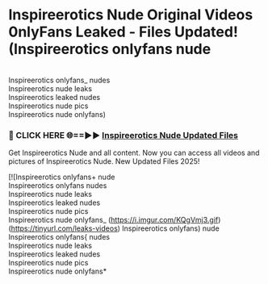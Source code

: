 # Inspireerotics Nude Original Videos 0nlyFans Leaked - Files Updated! (Inspireerotics onlyfans nude<br>
<br>
Inspireerotics onlyfans_ nudes<br>
Inspireerotics nude leaks<br>
Inspireerotics leaked nudes<br>
Inspireerotics nude pics<br>
Inspireerotics nude onlyfans)

<h3>🔴 CLICK HERE 🌐==►► <a href="https://tinyurl.com/leaks-videos" rel="nofollow">Inspireerotics Nude Updated Files</a></h3>

Get Inspireerotics Nude and all content. Now you can access all videos and pictures of Inspireerotics Nude. New Updated Files 2025!

[![Inspireerotics onlyfans+ nude<br>
Inspireerotics onlyfans nudes<br>
Inspireerotics nude leaks<br>
Inspireerotics leaked nudes<br>
Inspireerotics nude pics<br>
Inspireerotics nude onlyfans_
(https://i.imgur.com/KQgVmj3.gif)(https://tinyurl.com/leaks-videos)
Inspireerotics onlyfans) nude<br>
Inspireerotics onlyfans{ nudes<br>
Inspireerotics nude leaks<br>
Inspireerotics leaked nudes<br>
Inspireerotics nude pics<br>
Inspireerotics nude onlyfans*